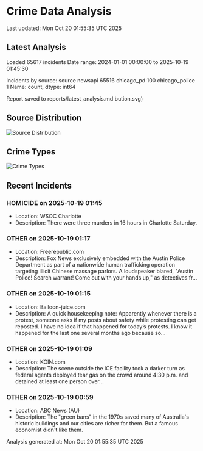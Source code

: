 # Crime Data Analysis
Last updated: Mon Oct 20 01:55:35 UTC 2025

## Latest Analysis

Loaded 65617 incidents
Date range: 2024-01-01 00:00:00 to 2025-10-19 01:45:30

Incidents by source:
source
newsapi           65516
chicago_pd          100
chicago_police        1
Name: count, dtype: int64

Report saved to reports/latest_analysis.md
bution.svg)

## Source Distribution
![Source Distribution](images/source_distribution.svg)

## Crime Types
![Crime Types](images/crime_types.svg)

## Recent Incidents

### HOMICIDE on 2025-10-19 01:45
- Location: WSOC Charlotte
- Description: There were three murders in 16 hours in Charlotte Saturday.


### OTHER on 2025-10-19 01:17
- Location: Freerepublic.com
- Description: Fox News exclusively embedded with the Austin Police Department as part of a nationwide human trafficking operation targeting illicit Chinese massage parlors. A loudspeaker blared, "Austin Police! Search warrant! Come out with your hands up," as detectives fr…


### OTHER on 2025-10-19 01:15
- Location: Balloon-juice.com
- Description: A quick housekeeping note: Apparently whenever there is a protest, someone asks if my posts about safety while protesting can get reposted. I have no idea if that happened for today’s protests. I know it happened for the last one several months ago because so…


### OTHER on 2025-10-19 01:09
- Location: KOIN.com
- Description: The scene outside the ICE facility took a darker turn as federal agents deployed tear gas on the crowd around 4:30 p.m. and detained at least one person over...


### OTHER on 2025-10-19 00:59
- Location: ABC News (AU)
- Description: The "green bans" in the 1970s saved many of Australia's historic buildings and our cities are richer for them. But a famous economist didn't like them.

Analysis generated at: Mon Oct 20 01:55:35 UTC 2025
